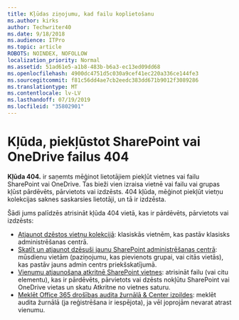 ```yaml
---
title: Kļūdas ziņojumu, kad failu koplietošanu
ms.author: kirks
author: Techwriter40
ms.date: 9/18/2018
ms.audience: ITPro
ms.topic: article
ROBOTS: NOINDEX, NOFOLLOW
localization_priority: Normal
ms.assetid: 51ad61e5-a1b8-483b-b6a3-ec13ed09dd68
ms.openlocfilehash: 4900dc4751d5c030a9cef41ec220a336ce144fe3
ms.sourcegitcommit: f81c56dd4ae7cb2eedc383dd671b9012f3089286
ms.translationtype: MT
ms.contentlocale: lv-LV
ms.lasthandoff: 07/19/2019
ms.locfileid: "35802901"
---
```

# <a name="error-404-when-accessing-files-in-sharepoint-or-onedrive"></a>Kļūda, piekļūstot SharePoint vai OneDrive failus 404

**Kļūda 404.** ir saņemts mēģinot lietotājiem piekļūt vietnes vai failu SharePoint vai OneDrive. Tas bieži vien izraisa vietnē vai failu vai grupas kļūst pārdēvēts, pārvietots vai izdzēsts.
404 kļūda, mēģinot piekļūt vietņu kolekcijas saknes saskarsies lietotāji, un tā ir izdzēsta.

Šādi jums palīdzēs atrisināt kļūda 404 vietā, kas ir pārdēvēts, pārvietots vai izdzēsts:

- [Atjaunot dzēstos vietņu kolekcijā](https://docs.microsoft.com/sharepoint/restore-deleted-site-collection): klasiskās vietnēm, kas pastāv klasisks administrēšanas centrā.
- [Skatīt un atjaunot dzēsuši jaunu SharePoint administrēšanas centrā](https://docs.microsoft.com/sharepoint/view-and-restore-deleted-sites-in-new-admin-center): mūsdienu vietām (paziņojumu, kas pievienots grupai, vai citās vietās), kas pastāv jauns admin centrs priekšskatījumā.
- [Vienumu atjaunošana atkritnē SharePoint vietnes](https://support.office.com/article/Restore-items-in-the-Recycle-Bin-of-a-SharePoint-site-6df466b6-55f2-4898-8d6e-c0dff851a0be): atrisināt failu (vai citu elementu), kas ir pārdēvēts, pārvietots vai dzēsts nokļūtu SharePoint vai OneDrive vietas un skatu Atkritne no vietnes saturu.
- [Meklēt Office 365 drošības audita žurnālā &amp; Center izpildes](https://support.office.com/client/search-the-audit-log-in-the-office-365-security-compliance-center-0d4d0f35-390b-4518-800e-0c7ec95e946c): meklēt audita žurnālā (ja reģistrēšana ir iespējota), ja vēl joprojām nevarat atrast vienumu.




    

